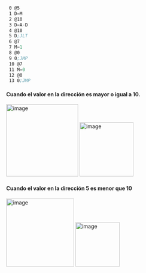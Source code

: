 ``` asm
 0 @5 
 1 D=M 
 2 @10 
 3 D=A-D 
 4 @10 
 5 D;JLT 
 6 @7
 7 M=1 
 8 @0 
 9 0;JMP 
 10 @7 
 11 M=0 
 12 @0 
 13 0;JMP 
```
#### Cuando el valor en la dirección es mayor o igual a 10.
<img width="192" alt="image" src="https://github.com/user-attachments/assets/698087ad-10ca-4c27-be1c-cb9022f82ab8" />
<img width="144" alt="image" src="https://github.com/user-attachments/assets/08285843-f423-48c9-8c2f-69b6fab63a03" />

#### Cuando el valor en la dirección 5 es menor que 10
<img width="181" alt="image" src="https://github.com/user-attachments/assets/4b341549-b1eb-4fe2-9d23-e9e36e100347" />
<img width="118" alt="image" src="https://github.com/user-attachments/assets/b9b229eb-fc8a-44ff-8d70-cb7154150977" />
